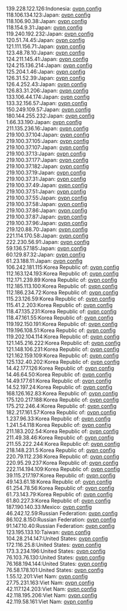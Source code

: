 139.228.122.126:Indonesia: [ovpn config](vpn/139_228_122_126.ovpn)  
118.106.134.123:Japan: [ovpn config](vpn/118_106_134_123.ovpn)  
118.106.90.38:Japan: [ovpn config](vpn/118_106_90_38.ovpn)  
118.154.9.31:Japan: [ovpn config](vpn/118_154_9_31.ovpn)  
119.240.192.232:Japan: [ovpn config](vpn/119_240_192_232.ovpn)  
120.51.74.45:Japan: [ovpn config](vpn/120_51_74_45.ovpn)  
121.111.156.71:Japan: [ovpn config](vpn/121_111_156_71.ovpn)  
123.48.78.10:Japan: [ovpn config](vpn/123_48_78_10.ovpn)  
124.211.145.41:Japan: [ovpn config](vpn/124_211_145_41.ovpn)  
124.215.136.214:Japan: [ovpn config](vpn/124_215_136_214.ovpn)  
125.204.1.46:Japan: [ovpn config](vpn/125_204_1_46.ovpn)  
126.31.52.39:Japan: [ovpn config](vpn/126_31_52_39.ovpn)  
126.4.252.43:Japan: [ovpn config](vpn/126_4_252_43.ovpn)  
126.83.31.206:Japan: [ovpn config](vpn/126_83_31_206.ovpn)  
133.106.44.174:Japan: [ovpn config](vpn/133_106_44_174.ovpn)  
133.32.156.57:Japan: [ovpn config](vpn/133_32_156_57.ovpn)  
150.249.109.57:Japan: [ovpn config](vpn/150_249_109_57.ovpn)  
180.144.255.232:Japan: [ovpn config](vpn/180_144_255_232.ovpn)  
1.66.33.190:Japan: [ovpn config](vpn/1_66_33_190.ovpn)  
211.135.236.16:Japan: [ovpn config](vpn/211_135_236_16.ovpn)  
219.100.37.104:Japan: [ovpn config](vpn/219_100_37_104.ovpn)  
219.100.37.105:Japan: [ovpn config](vpn/219_100_37_105.ovpn)  
219.100.37.107:Japan: [ovpn config](vpn/219_100_37_107.ovpn)  
219.100.37.13:Japan: [ovpn config](vpn/219_100_37_13.ovpn)  
219.100.37.177:Japan: [ovpn config](vpn/219_100_37_177.ovpn)  
219.100.37.182:Japan: [ovpn config](vpn/219_100_37_182.ovpn)  
219.100.37.19:Japan: [ovpn config](vpn/219_100_37_19.ovpn)  
219.100.37.31:Japan: [ovpn config](vpn/219_100_37_31.ovpn)  
219.100.37.49:Japan: [ovpn config](vpn/219_100_37_49.ovpn)  
219.100.37.51:Japan: [ovpn config](vpn/219_100_37_51.ovpn)  
219.100.37.55:Japan: [ovpn config](vpn/219_100_37_55.ovpn)  
219.100.37.58:Japan: [ovpn config](vpn/219_100_37_58.ovpn)  
219.100.37.86:Japan: [ovpn config](vpn/219_100_37_86.ovpn)  
219.100.37.87:Japan: [ovpn config](vpn/219_100_37_87.ovpn)  
219.100.37.96:Japan: [ovpn config](vpn/219_100_37_96.ovpn)  
219.120.88.70:Japan: [ovpn config](vpn/219_120_88_70.ovpn)  
221.114.170.58:Japan: [ovpn config](vpn/221_114_170_58.ovpn)  
222.230.56.91:Japan: [ovpn config](vpn/222_230_56_91.ovpn)  
59.136.57.185:Japan: [ovpn config](vpn/59_136_57_185.ovpn)  
60.129.87.32:Japan: [ovpn config](vpn/60_129_87_32.ovpn)  
61.23.188.11:Japan: [ovpn config](vpn/61_23_188_11.ovpn)  
106.242.181.115:Korea Republic of: [ovpn config](vpn/106_242_181_115.ovpn)  
112.163.124.193:Korea Republic of: [ovpn config](vpn/112_163_124_193.ovpn)  
112.171.239.89:Korea Republic of: [ovpn config](vpn/112_171_239_89.ovpn)  
112.185.113.100:Korea Republic of: [ovpn config](vpn/112_185_113_100.ovpn)  
112.186.234.72:Korea Republic of: [ovpn config](vpn/112_186_234_72.ovpn)  
115.23.126.59:Korea Republic of: [ovpn config](vpn/115_23_126_59.ovpn)  
115.41.2.203:Korea Republic of: [ovpn config](vpn/115_41_2_203.ovpn)  
118.47.135.231:Korea Republic of: [ovpn config](vpn/118_47_135_231.ovpn)  
118.47.161.55:Korea Republic of: [ovpn config](vpn/118_47_161_55.ovpn)  
119.192.150.191:Korea Republic of: [ovpn config](vpn/119_192_150_191.ovpn)  
119.196.108.51:Korea Republic of: [ovpn config](vpn/119_196_108_51.ovpn)  
119.202.104.114:Korea Republic of: [ovpn config](vpn/119_202_104_114.ovpn)  
121.145.216.222:Korea Republic of: [ovpn config](vpn/121_145_216_222.ovpn)  
121.148.106.231:Korea Republic of: [ovpn config](vpn/121_148_106_231.ovpn)  
121.162.159.109:Korea Republic of: [ovpn config](vpn/121_162_159_109.ovpn)  
125.132.40.202:Korea Republic of: [ovpn config](vpn/125_132_40_202.ovpn)  
14.42.177.126:Korea Republic of: [ovpn config](vpn/14_42_177_126.ovpn)  
14.46.64.50:Korea Republic of: [ovpn config](vpn/14_46_64_50.ovpn)  
14.49.177.61:Korea Republic of: [ovpn config](vpn/14_49_177_61.ovpn)  
14.52.197.24:Korea Republic of: [ovpn config](vpn/14_52_197_24.ovpn)  
168.126.162.83:Korea Republic of: [ovpn config](vpn/168_126_162_83.ovpn)  
175.120.217.188:Korea Republic of: [ovpn config](vpn/175_120_217_188.ovpn)  
175.212.246.4:Korea Republic of: [ovpn config](vpn/175_212_246_4.ovpn)  
182.217.161.57:Korea Republic of: [ovpn config](vpn/182_217_161_57.ovpn)  
1.237.96.33:Korea Republic of: [ovpn config](vpn/1_237_96_33.ovpn)  
1.241.54.118:Korea Republic of: [ovpn config](vpn/1_241_54_118.ovpn)  
211.183.202.54:Korea Republic of: [ovpn config](vpn/211_183_202_54.ovpn)  
211.49.38.46:Korea Republic of: [ovpn config](vpn/211_49_38_46.ovpn)  
211.55.222.244:Korea Republic of: [ovpn config](vpn/211_55_222_244.ovpn)  
218.148.231.5:Korea Republic of: [ovpn config](vpn/218_148_231_5.ovpn)  
220.79.112.236:Korea Republic of: [ovpn config](vpn/220_79_112_236.ovpn)  
220.95.29.237:Korea Republic of: [ovpn config](vpn/220_95_29_237.ovpn)  
222.114.194.109:Korea Republic of: [ovpn config](vpn/222_114_194_109.ovpn)  
39.115.217.197:Korea Republic of: [ovpn config](vpn/39_115_217_197.ovpn)  
49.143.61.18:Korea Republic of: [ovpn config](vpn/49_143_61_18.ovpn)  
61.254.78.56:Korea Republic of: [ovpn config](vpn/61_254_78_56.ovpn)  
61.73.143.79:Korea Republic of: [ovpn config](vpn/61_73_143_79.ovpn)  
61.80.227.3:Korea Republic of: [ovpn config](vpn/61_80_227_3.ovpn)  
187.190.140.33:Mexico: [ovpn config](vpn/187_190_140_33.ovpn)  
46.242.12.59:Russian Federation: [ovpn config](vpn/46_242_12_59.ovpn)  
86.102.8.150:Russian Federation: [ovpn config](vpn/86_102_8_150.ovpn)  
91.147.10.40:Russian Federation: [ovpn config](vpn/91_147_10_40.ovpn)  
123.195.133.10:Taiwan: [ovpn config](vpn/123_195_133_10.ovpn)  
104.28.214.147:United States: [ovpn config](vpn/104_28_214_147.ovpn)  
172.116.25.8:United States: [ovpn config](vpn/172_116_25_8.ovpn)  
173.3.234.196:United States: [ovpn config](vpn/173_3_234_196.ovpn)  
76.103.76.130:United States: [ovpn config](vpn/76_103_76_130.ovpn)  
76.168.194.144:United States: [ovpn config](vpn/76_168_194_144.ovpn)  
76.58.178.101:United States: [ovpn config](vpn/76_58_178_101.ovpn)  
1.55.12.201:Viet Nam: [ovpn config](vpn/1_55_12_201.ovpn)  
27.75.231.163:Viet Nam: [ovpn config](vpn/27_75_231_163.ovpn)  
42.117.124.203:Viet Nam: [ovpn config](vpn/42_117_124_203.ovpn)  
42.118.195.206:Viet Nam: [ovpn config](vpn/42_118_195_206.ovpn)  
42.119.58.161:Viet Nam: [ovpn config](vpn/42_119_58_161.ovpn)  

